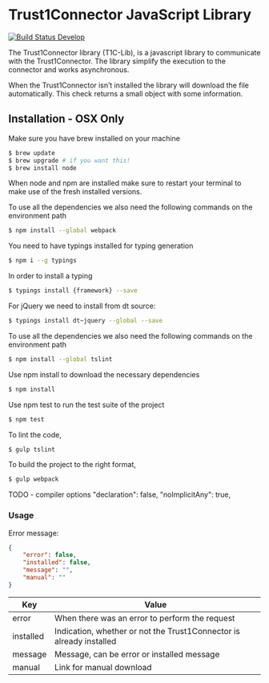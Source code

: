 # Trust1Connector JavaScript Library
[![Build Status Develop](https://travis-ci.com/Trust1Team/t1c-lib-js.svg?branch=develop&token=eUEn2WqVpepdMsSFZWqZ)](https://travis-ci.com/Trust1Team/t1c-lib-js)

The Trust1Connector library (T1C-Lib), is a javascript library to communicate with the Trust1Connector. The library simplify the execution to the connector and works asynchronous.

When the Trust1Connector isn’t installed the library will download the file automatically. This check returns a small object with some information.

## Installation - OSX Only
Make sure you have brew installed on your machine
```bash
$ brew update
$ brew upgrade # if you want this!
$ brew install node
```
When node and npm are installed make sure to restart your terminal to make use of the fresh installed versions.

To use all the dependencies we also need the following commands on the environment path
```bash
$ npm install --global webpack
```

You need to have typings installed for typing generation
```bash
$ npm i --g typings
```

In order to install a typing
```bash
$ typings install {framework} --save
```

For jQuery we need to install from dt source:
```bash
$ typings install dt~jquery --global --save
```

To use all the dependencies we also need the following commands on the environment path
```bash
$ npm install --global tslint
```

Use npm install to download the necessary dependencies
```bash
$ npm install
```

Use npm test to run the test suite of the project
```bash
$ npm test
```

To lint the code,
```bash
$ gulp tslint
```

To build the project to the right format,
```bash
$ gulp webpack
```

TODO - compiler options
"declaration": false,
"noImplicitAny": true,

### Usage ###
Error message:
```json
{
    "error": false,
    "installed": false,
    "message": "",
    "manual": ""
}
```
| Key | Value |
|-----------|---------------------------------------------------------------------|
| error | When there was an error to perform the request |
| installed | Indication, whether or not the Trust1Connector is already installed |
| message | Message, can be error or installed message |
| manual | Link for manual download |